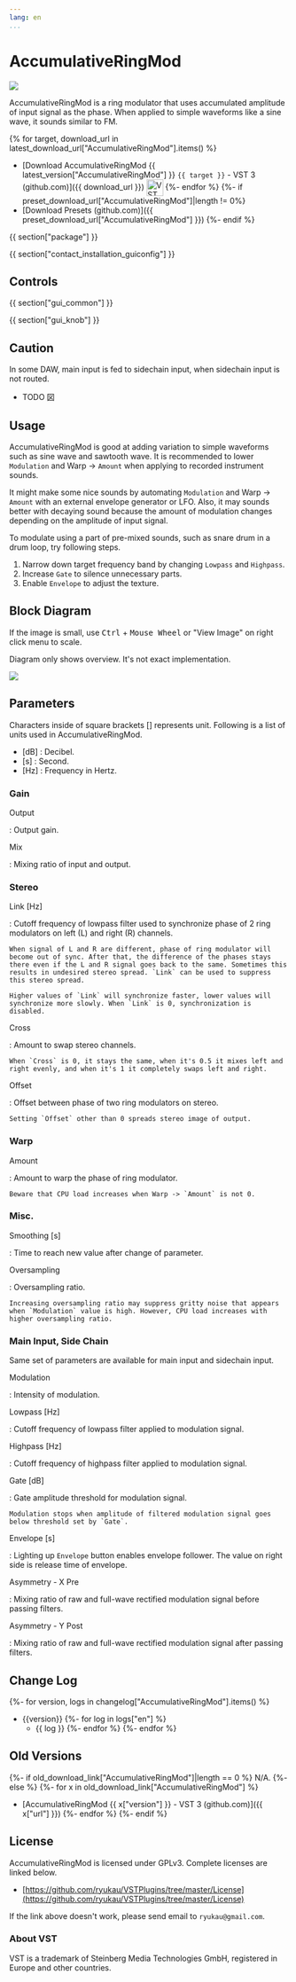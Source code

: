 ```yaml
---
lang: en
...
```


# AccumulativeRingMod
![](img/AccumulativeRingMod.png)

AccumulativeRingMod is a ring modulator that uses accumulated amplitude of input signal as the phase. When applied to simple waveforms like a sine wave, it sounds similar to FM.

{% for target, download_url in latest_download_url["AccumulativeRingMod"].items() %}
- [Download AccumulativeRingMod {{ latest_version["AccumulativeRingMod"] }} `{{ target }}` - VST 3 (github.com)]({{ download_url }}) <img
  src="img/VST_Compatible_Logo_Steinberg_negative.svg"
  alt="VST compatible logo."
  width="30px"
  style="display: inline-block; vertical-align: middle;">
{%- endfor %}
{%- if preset_download_url["AccumulativeRingMod"]|length != 0%}
- [Download Presets (github.com)]({{ preset_download_url["AccumulativeRingMod"] }})
{%- endif %}

{{ section["package"] }}

{{ section["contact_installation_guiconfig"] }}

## Controls
{{ section["gui_common"] }}

{{ section["gui_knob"] }}

## Caution
In some DAW, main input is fed to sidechain input, when sidechain input is not routed.

- TODO 図

## Usage
AccumulativeRingMod is good at adding variation to simple waveforms such as sine wave and sawtooth wave. It is recommended to lower `Modulation` and Warp -> `Amount` when applying to recorded instrument sounds.

It might make some nice sounds by automating `Modulation` and Warp -> `Amount` with an external envelope generator or LFO. Also, it may sounds better with decaying sound because the amount of modulation changes depending on the amplitude of input signal.

To modulate using a part of pre-mixed sounds, such as snare drum in a drum loop, try following steps.

1. Narrow down target frequency band by changing `Lowpass` and `Highpass`.
2. Increase `Gate` to silence unnecessary parts.
3. Enable `Envelope` to adjust the texture.

## Block Diagram
If the image is small, use <kbd>Ctrl</kbd> + <kbd>Mouse Wheel</kbd> or "View Image" on right click menu to scale.

Diagram only shows overview. It's not exact implementation.

![](img/AccumulativeRingMod.svg)

## Parameters
Characters inside of square brackets \[\] represents unit. Following is a list of units used in AccumulativeRingMod.

- \[dB\] : Decibel.
- \[s\] : Second.
- \[Hz\] : Frequency in Hertz.

### Gain
Output

:   Output gain.

Mix

:   Mixing ratio of input and output.

### Stereo
Link \[Hz\]

:   Cutoff frequency of lowpass filter used to synchronize phase of 2 ring modulators on left (L) and right (R) channels.

    When signal of L and R are different, phase of ring modulator will become out of sync. After that, the difference of the phases stays there even if the L and R signal goes back to the same. Sometimes this results in undesired stereo spread. `Link` can be used to suppress this stereo spread.

    Higher values of `Link` will synchronize faster, lower values will synchronize more slowly. When `Link` is 0, synchronization is disabled.

Cross

:   Amount to swap stereo channels.

    When `Cross` is 0, it stays the same, when it's 0.5 it mixes left and right evenly, and when it's 1 it completely swaps left and right.

Offset

:   Offset between phase of two ring modulators on stereo.

    Setting `Offset` other than 0 spreads stereo image of output.

### Warp
Amount

:   Amount to warp the phase of ring modulator.

    Beware that CPU load increases when Warp -> `Amount` is not 0.

### Misc.
Smoothing \[s\]

:   Time to reach new value after change of parameter.

Oversampling

:   Oversampling ratio.

    Increasing oversampling ratio may suppress gritty noise that appears when `Modulation` value is high. However, CPU load increases with higher oversampling ratio.

### Main Input, Side Chain
Same set of parameters are available for main input and sidechain input.

Modulation

:   Intensity of modulation.

Lowpass \[Hz\]

:   Cutoff frequency of lowpass filter applied to modulation signal.

Highpass \[Hz\]

:   Cutoff frequency of highpass filter applied to modulation signal.

Gate \[dB\]

:   Gate amplitude threshold for modulation signal.

    Modulation stops when amplitude of filtered modulation signal goes below threshold set by `Gate`.

Envelope \[s\]

:   Lighting up `Envelope` button enables envelope follower. The value on right side is release time of envelope.

Asymmetry - X Pre

:   Mixing ratio of raw and full-wave rectified modulation signal before passing filters.

Asymmetry - Y Post

:   Mixing ratio of raw and full-wave rectified modulation signal after passing filters.

## Change Log
{%- for version, logs in changelog["AccumulativeRingMod"].items() %}
- {{version}}
  {%- for log in logs["en"] %}
  - {{ log }}
  {%- endfor %}
{%- endfor %}

## Old Versions
{%- if old_download_link["AccumulativeRingMod"]|length == 0 %}
N/A.
{%- else %}
  {%- for x in old_download_link["AccumulativeRingMod"] %}
- [AccumulativeRingMod {{ x["version"] }} - VST 3 (github.com)]({{ x["url"] }})
  {%- endfor %}
{%- endif %}

## License
AccumulativeRingMod is licensed under GPLv3. Complete licenses are linked below.

- [https://github.com/ryukau/VSTPlugins/tree/master/License](https://github.com/ryukau/VSTPlugins/tree/master/License)

If the link above doesn't work, please send email to `ryukau@gmail.com`.

### About VST
VST is a trademark of Steinberg Media Technologies GmbH, registered in Europe and other countries.

